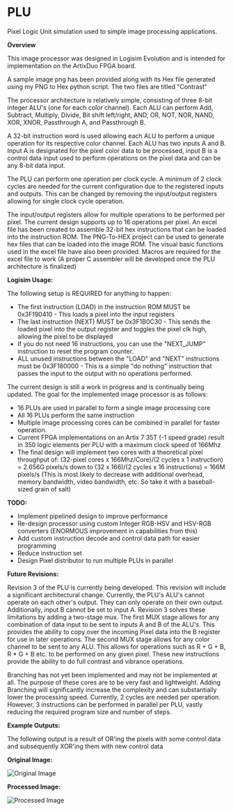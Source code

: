 # PLU
Pixel Logic Unit simulation used to simple image processing applications.

**Overview**

This image processor was designed in Logisim Evolution and is intended for implementation on the ArtixDuo FPGA board.

A sample image png has been provided along with its Hex file generated using my PNG to Hex python script. The two files are titled "Contrast"

The processor architecture is relatively simple, consisting of three 8-bit integer ALU's (one for each color channel). Each ALU can perform Add, Subtract, Multiply, Divide, Bit shift left/right, AND, OR, NOT, NOR, NAND, XOR, XNOR, Passthrough A, and Passthrough B.

A 32-bit instruction word is used allowing each ALU to perform a unique operation for its respective color channel. Each ALU has two inputs A and B. Input A is designated for the pixel color data to be processed, input B is a control data input used to perform operations on the pixel data and can be any 8-bit data input. 

The PLU can perform one operation per clock cycle. A minimum of 2 clock cycles are needed for the current configuration due to the registered inputs and outputs. This can be changed by removing the input/output registers allowing for single clock cycle operation. 

The input/output registers allow for multiple operations to be performed per pixel. The current design supports up to 16 operations per pixel. An excel file has been created to assemble 32-bit hex instructions that can be loaded into the instruction ROM. The PNG-To-HEX project can be used to generate hex files that can be loaded into the image ROM. The visual basic functions used in the excel file have also been provided. Macros are required for the excel file to work (A proper C assembler will be developed once the PLU architecture is finalized)

**Logisim Usage:**

The following setup is REQUIRED for anything to happen:
- The first instruction (LOAD) in the instruction ROM MUST be 0x3F190410 - This loads a pixel into the input registers
- The last instruction (NEXT) MUST be 0x3F1B0C30 - This sends the loaded pixel into the output register and toggles the pixel clk high, allowing the pixel to be displayed
- If you do not need 16 instructions, you can use the "NEXT_JUMP" instruction to reset the program counter. 
- ALL unused instructions between the "LOAD" and "NEXT" instructions must be 0x3F180000 - This is a simple "do nothing" instruction that passes the input to the output with no operations performed. 

The current design is still a work in progress and is continually being updated. The goal for the implemented image processor is as follows: 
- 16 PLUs are used in parallel to form a single image processing core
- All 16 PLUs perform the same instruction
- Multiple image processing cores can be combined in parallel for faster operation. 
- Current FPGA implementations on an Artix 7 35T (-1 speed grade) result in 350 logic elements per PLU with a maximum clock speed of 166Mhz
- The final design will implement two cores with a theoretical pixel throughput of: (32-pixel cores x 166Mhz/Core)/(2 cycles x 1 instruction) = 2.656G pixels/s down to (32 x 166)/(2 cycles x 16 instructions) = 166M pixels/s (This is most likely to decrease with additional overhead, memory bandwidth, video bandwidth, etc. So take it with a baseball-sized grain of salt) 

**TODO:**

- Implement pipelined design to improve performance
- Re-design processor using custom Integer RGB-HSV and HSV-RGB converters (ENORMOUS improvement in capabilities from this)
- Add custom instruction decode and control data path for easier programming
- Reduce instruction set
- Design Pixel distributor to run multiple PLUs in parallel 

**Future Revisions:**

Revision 3 of the PLU is currently being developed. This revision will include a significant architectural change. Currently, the PLU's ALU's cannot operate on each other's output. They can only operate on their own output. Additionally, input B cannot be set to input A. Revision 3 solves these limitations by adding a two-stage mux. The first MUX stage allows for any combination of data input to be sent to inputs A and B of the ALU's. This provides the ability to copy over the incoming Pixel data into the B register for use in later operations. The second MUX stage allows for any color channel to be sent to any ALU. This allows for operations such as R + G + B, R * G + B etc. to be performed on any given pixel. These new instructions provide the ability to do full contrast and vibrance operations. 

Branching has not yet been implemented and may not be implemented at all. The purpose of these cores are to be very fast and lightweight. Adding Branching will significantly increase the complexity and can substantially lower the processing speed. Currently, 2 cycles are needed per operation. However, 3 instructions can be performed in parallel per PLU, vastly reducing the required program size and number of steps. 

**Example Outputs:**

The following output is a result of OR'ing the pixels with some control data and subsequently XOR'ing them with new control data

**Original Image:**

![Original Image](https://imgur.com/zCOxktV.png)

**Processed Image:**

![Processed Image](https://imgur.com/xH47eJf.png)

